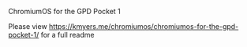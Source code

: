 ChromiumOS for the GPD Pocket 1

Please view https://kmyers.me/chromiumos/chromiumos-for-the-gpd-pocket-1/ for a full readme 
